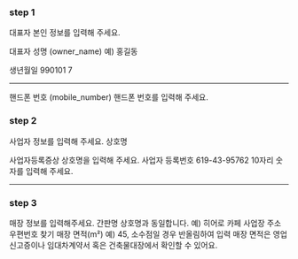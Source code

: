 ### step 1
대표자 본인 정보를 입력해 주세요.


대표자 성명  (owner_name)
예) 홍길동

생년월일 
990101
7
******


핸드폰 번호 (mobile_number)
핸드폰 번호를 입력해 주세요.

### step 2
사업자 정보를 입력해 주세요.
상호명 

사업자등록증상 상호명을 입력해 주세요.
사업자 등록번호
619-43-95762
10자리 숫자를 입력해 주세요.


******
### step 3

매장 정보를 입력해주세요.
간판명
상호명과 동일합니다.
예) 히어로 카페
사업장 주소
우편번호 찾기
매장 면적(m²)
예) 45, 소수점일 경우 반올림하여 입력
매장 면적은 영업신고증이나 임대차계약서 혹은 건축물대장에서 확인할 수 있어요.
